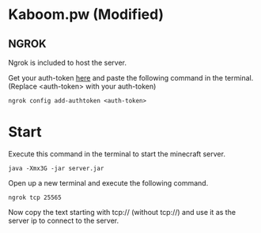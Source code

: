 # Kaboom.pw (Modified)

## NGROK

Ngrok is included to host the server.

Get your auth-token [here](https://dashboard.ngrok.com/get-started/your-authtoken) and paste the following command in the terminal.
(Replace \<auth-token\> with your auth-token)

```
ngrok config add-authtoken <auth-token>
```

# Start

Execute this command in the terminal to start the minecraft server.

```
java -Xmx3G -jar server.jar
```

Open up a new terminal and execute the following command.

```
ngrok tcp 25565
```

Now copy the text starting with tcp:// (without tcp://) and use it as the server ip to connect to the server.
